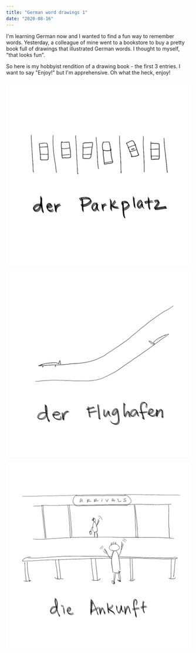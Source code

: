 ```yaml
---
title: "German word drawings 1"
date: "2020-08-16"
---
```


I'm learning German now and I wanted to find a fun way to remember words. Yesterday, a colleague of mine went to a bookstore to buy a pretty book full of drawings that illustrated German words. I thought to myself, "that looks fun".

So here is my hobbyist rendition of a drawing book - the first 3 entries. I want to say "Enjoy!" but I'm apprehensive. Oh what the heck, enjoy!

![der parkplatz means the parking place in German](images/der-parkplatz-nick-ang-blog.png)

![der flughafen means the airport in German](images/der-flughafen-nick-ang-blog.png)

![die ankunft means the arrivals in German](images/die-ankunft-nick-ang-blog.png)